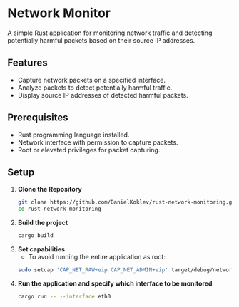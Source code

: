 # Network Monitor

A simple Rust application for monitoring network traffic and detecting potentially harmful packets based on their source IP addresses.

## Features

- Capture network packets on a specified interface.
- Analyze packets to detect potentially harmful traffic.
- Display source IP addresses of detected harmful packets.

## Prerequisites

- Rust programming language installed.
- Network interface with permission to capture packets.
- Root or elevated privileges for packet capturing.

## Setup

1. **Clone the Repository**
   ```bash
   git clone https://github.com/DanielKoklev/rust-network-monitoring.git
   cd rust-network-monitoring
   ``` 
2. **Build the project**
    ```bash
    cargo build
    ```
3. **Set capabilities**
    - To avoid running the entire application as root:
    ```bash
    sudo setcap 'CAP_NET_RAW+eip CAP_NET_ADMIN+eip' target/debug/network_monitor
    ```
4. **Run the application and specify which interface to be monitored**
    ```bash
    cargo run -- --interface eth0
    ```

